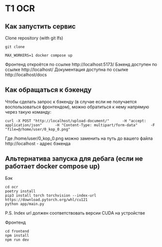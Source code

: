# T1 OCR 

## Как запустить сервис

Clone repository (with git lfs)
```
git clone 
```

```shell
MAX_WORKERS=1 docker compose up
```
Фронтенд откроётся по ссылке http://localhost:5173/
Бэкенд доступен по ссылке http://localhost/
Документация доступна по ссылке http://localhost/docs

## Как обращаться к бэкенду
Чтобы сделать запрос к бэкенду (в случае если не получается воспользоваться фронтендом), можно обратиться к нему напрямую через такую команду:

```shell
curl -X POST "http://localhost/upload-document/"      -H "accept: application/json"      -H "Content-Type: multipart/form-data"      -F "file=@/home/user/0_kop_0.png"
```
Где /home/user/0_kop_0.png можно заменить на путь до вашего файла 
http://localhost - адрес бэкенда

## Альтернатива запуска для дебага (если не работает docker compose up)

Бэк
```shell
cd ocr 
poetry install
pip3 install torch torchvision --index-url https://download.pytorch.org/whl/cu121
python app/main.py
```

P.S. Index url должен соответствовать версии CUDA на устройстве

Фронтенд
```shell
cd frontend
npm install
npm run dev
```
